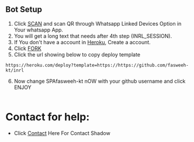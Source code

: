 
## Bot Setup

1. Click [SCAN](https://replit.com/@inrlbots/inrlbots) and scan QR through Whatsapp Linked Devices Option in Your whatsapp App.
2. You will get a long text that needs after 4th step (INRL_SESSION).
3. If You don't have a account in [Heroku](https://signup.heroku.com/), Create a account.
4. Click [FORK](https://github.com/fasweeh-kt/inrl/fork)
5. Click the url showing below to copy deploy template
```
https://heroku.com/deploy?template=https://https://github.com/fasweeh-kt/inrl
``` 
6. Now change SPAfasweeh-kt nOW with your github username and click ENJOY<br>
   <br>
# Contact for help:
   * Click [Contact](https://wa.me/7025099161?text=Need+Help🙂) Here For Contact Shadow
